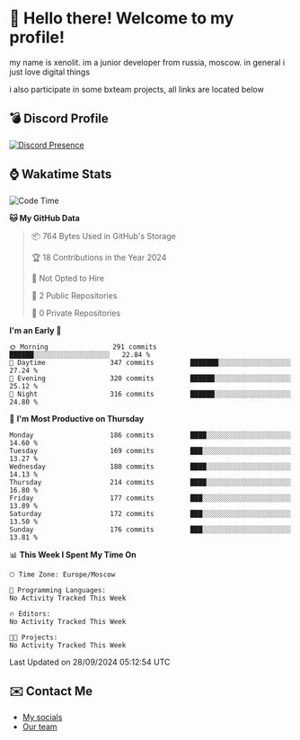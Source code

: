 # :wave: Hello there! Welcome to my profile!
my name is xenolit. im a junior developer from russia, moscow. in general i just love digital things

i also participate in some bxteam projects, all links are located below
## 💣 Discord Profile

[![Discord Presence](https://lanyard-profile-readme.vercel.app/api/982885434315120653?theme=dark&animated=true&borderRadius=30px&idleMessage=Probably%20doing%20nothing)](https://discord.com/users/982885434315120653) 

## ⌚ Wakatime Stats

<!--START_SECTION:waka-->
![Code Time](http://img.shields.io/badge/Code%20Time-30%20hrs%2027%20mins-blue)

**🐱 My GitHub Data** 

> 📦 764 Bytes Used in GitHub's Storage 
 > 
> 🏆 18 Contributions in the Year 2024
 > 
> 🚫 Not Opted to Hire
 > 
> 📜 2 Public Repositories 
 > 
> 🔑 0 Private Repositories 
 > 
**I'm an Early 🐤** 

```text
🌞 Morning                291 commits         ██████░░░░░░░░░░░░░░░░░░░   22.84 % 
🌆 Daytime                347 commits         ███████░░░░░░░░░░░░░░░░░░   27.24 % 
🌃 Evening                320 commits         ██████░░░░░░░░░░░░░░░░░░░   25.12 % 
🌙 Night                  316 commits         ██████░░░░░░░░░░░░░░░░░░░   24.80 % 
```
📅 **I'm Most Productive on Thursday** 

```text
Monday                   186 commits         ████░░░░░░░░░░░░░░░░░░░░░   14.60 % 
Tuesday                  169 commits         ███░░░░░░░░░░░░░░░░░░░░░░   13.27 % 
Wednesday                180 commits         ████░░░░░░░░░░░░░░░░░░░░░   14.13 % 
Thursday                 214 commits         ████░░░░░░░░░░░░░░░░░░░░░   16.80 % 
Friday                   177 commits         ███░░░░░░░░░░░░░░░░░░░░░░   13.89 % 
Saturday                 172 commits         ███░░░░░░░░░░░░░░░░░░░░░░   13.50 % 
Sunday                   176 commits         ███░░░░░░░░░░░░░░░░░░░░░░   13.81 % 
```


📊 **This Week I Spent My Time On** 

```text
🕑︎ Time Zone: Europe/Moscow

💬 Programming Languages: 
No Activity Tracked This Week

🔥 Editors: 
No Activity Tracked This Week

🐱‍💻 Projects: 
No Activity Tracked This Week
```


 Last Updated on 28/09/2024 05:12:54 UTC
<!--END_SECTION:waka-->

## ✉️ Contact Me

- [My socials](https://feds.lol/xenolit)
- [Our team](https://github.com/BX-Team)
